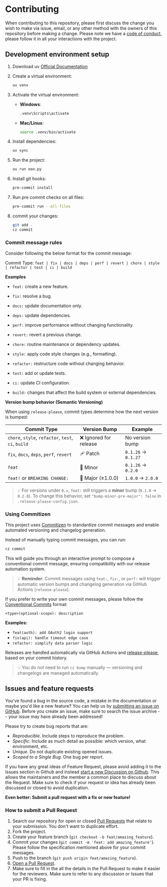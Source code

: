 # Contributing

When contributing to this repository, please first discuss the change you wish to make via issue, email, or any other method with the owners of this repository before making a change.
Please note we have a [code of conduct](CODE_OF_CONDUCT.md), please follow it in all your interactions with the project.

## Development environment setup

1. Download uv [Official Documentation](https://docs.astral.sh/uv/getting-started/installation/)
2. Create a virtual environment:
   ```sh
   uv venv
   ```
3. Activate the virtual environment:
   - **Windows**:
     ```sh
     .venv\Scripts\activate
     ```
   - **Mac/Linux**:
     ```sh
     source .venv/bin/activate
     ```
4. Install dependencies:
   ```sh
   uv sync
   ```
5. Run the project:

   ```sh
   uv run ooo.py
   ```

6. Install git hooks:

   ```sh
   pre-commit install
   ```

7. Run pre commit checks on all files:

   ```sh
   pre-commit run --all-files
   ```

8. commit your changes:
   ```sh
   git add .
   cz commit
   ```

### Commit message rules

Consider following the below format for the commit message:

Commit Type:
`feat | fix | docs | deps | perf | revert | chore | style | refactor | test | ci | build `

**Examples**

- `feat:` create a new feature.
- `fix:` resolve a bug.
- `docs:` update documentation only.
- `deps:` update dependencies.
- `perf:` improve performance without changing functionality.
- `revert:` revert a previous change.

- `chore:` routine maintenance or dependency updates.
- `style:` apply code style changes (e.g., formatting).
- `refactor:` restructure code without changing behavior.
- `test:` add or update tests.
- `ci:` update CI configuration.
- `build:` changes that affect the build system or external dependencies.

**Version bump behavior (Semantic Versioning)**

When using `release-please`, commit types determine how the next version is bumped:

| Commit Type                                         | Version Bump           | Example             |
| --------------------------------------------------- | ---------------------- | ------------------- |
| `chore`, `style`, `refactor`, `test`, `ci`, `build` | ❌ Ignored for release | No version bump     |
| `fix`, `docs`, `deps`, `perf`, `revert`             | 🩹 Patch               | `0.1.26` → `0.1.27` |
| `feat`                                              | 🌟 Minor               | `0.1.26` → `0.2.0`  |
| `feat!` or `BREAKING CHANGE:`                       | 🚨 Major (≥1.0.0)      | `1.0.0` → `2.0.0`   |

> 💡 For versions under `0.x`, `feat:` still triggers a **minor** bump (`0.1.0` → `0.2.0`). To change this behavior, set `"bump-minor-pre-major": false` in `.release-please-config.json`.

### Using Commitizen

This project uses [Commitizen](https://commitizen-tools.github.io/commitizen/) to standardize commit messages and enable automated versioning and changelog generation.

Instead of manually typing commit messages, you can run:

```sh
cz commit
```

This will guide you through an interactive prompt to compose a conventional commit message, ensuring compatibility with our release automation system.

> 💡 **Reminder**: Commit messages using `feat:`, `fix:`, or `perf:` will trigger automatic version bumps and changelog generation via GitHub Actions (`release-please`).

If you prefer to write your own commit messages, please follow the [Conventional Commits](https://www.conventionalcommits.org/en/v1.0.0/) format:

```
<type>(optional-scope): description
```

**Examples:**

- `feat(auth): add OAuth2 login support`
- `fix(api): handle timeout edge case`
- `refactor: simplify data parser logic`

Releases are handled automatically via GitHub Actions and [release-please](https://github.com/googleapis/release-please), based on your commit history.

> 💡 You do not need to run `cz bump` manually — versioning and changelogs are managed automatically.

## Issues and feature requests

You've found a bug in the source code, a mistake in the documentation or maybe you'd like a new feature? You can help us by [submitting an issue on GitHub](https://github.com/pg56714/dcex/issues). Before you create an issue, make sure to search the issue archive -- your issue may have already been addressed!

Please try to create bug reports that are:

- _Reproducible._ Include steps to reproduce the problem.
- _Specific._ Include as much detail as possible: which version, what environment, etc.
- _Unique._ Do not duplicate existing opened issues.
- _Scoped to a Single Bug._ One bug per report.

If you have any great ideas of Feature Request, please avoid adding it to the Issues section in Github and instead [start a new Discussion on Github](https://github.com/pg56714/dcex/discussions/categories/ideas). This allows the maintainers and the member a common place to discuss about the Request. Make sure to check if your request or idea has already been discussed or closed to avoid duplication.

**Even better: Submit a pull request with a fix or new feature!**

### How to submit a Pull Request

1. Search our repository for open or closed [Pull Requests](https://github.com/pg56714/dcex/pulls) that relate to your submission. You don't want to duplicate effort.
2. Fork the project.
3. Create your feature branch (`git checkout -b feat/amazing_feature`).
4. Commit your changes (`git commit -m 'feat: add amazing_feature'`). Please follow the specification mentioned above for your commit messages.
5. Push to the branch (`git push origin feat/amazing_feature`).
6. [Open a Pull Request](https://github.com/pg56714/dcex/compare?expand=1).
7. Make sure to fill in the all the details in the Pull Request to make it easier for the reviewers. Make sure to refer to any discussion or Issues that your PR is fixing.
